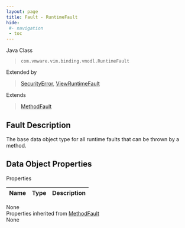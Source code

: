 ```yaml
---
layout: page
title: Fault - RuntimeFault
hide:
 #- navigation
 - toc
---
```


  
  
  



Java Class  
> `com.vmware.vim.binding.vmodl.RuntimeFault`

Extended by  
> [SecurityError](vmodl.fault.SecurityError.md), [ViewRuntimeFault](vdi.fault.ViewRuntimeFault.md)

Extends  
> [MethodFault](vmodl.MethodFault.md)


## Fault Description 

The base data object type for all runtime faults that can be thrown by a method. 

## Data Object Properties

Properties

Name |  Type |  Description   
---|---|---  
None  
Properties inherited from [MethodFault](vmodl.MethodFault.md)  
None  
  
  

  
  
